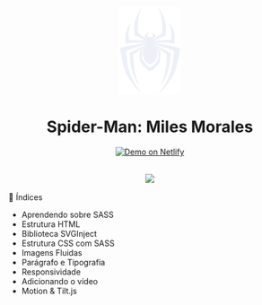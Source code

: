 <div align="center">
  <img src="github/logo-spiderman.svg" >
  <h1> Spider-Man: Miles Morales </h1>
</div>
<p align="center">
  <a href="https://spiderman-mikefernando.netlify.app/" target="_blank">
    <img alt="Demo on Netlify" src="https://res.cloudinary.com/LukeMorales/image/upload/v1563043495/readme_logos/demo_on_netlify_bbuvjz.png">
  </a>
</p>

<br>
<div align="center">
  <img src="github/homen-aranha.gif" >
</div>

📝 Índices
- Aprendendo sobre SASS
- Estrutura HTML
- Biblioteca SVGInject
- Estrutura CSS com SASS
- Imagens Fluidas
- Parágrafo e Tipografia
- Responsividade
- Adicionando o vídeo
- Motion & Tilt.js
